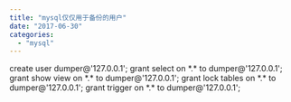 ```yaml
---
title: "mysql仅仅用于备份的用户"
date: "2017-06-30"
categories: 
  - "mysql"
---
```


create user dumper@'127.0.0.1'; grant select on \*.\* to dumper@'127.0.0.1'; grant show view on \*.\* to dumper@'127.0.0.1'; grant lock tables on \*.\* to dumper@'127.0.0.1'; grant trigger on \*.\* to dumper@'127.0.0.1';
